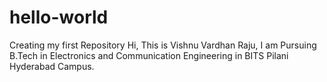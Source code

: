 # hello-world
Creating my first Repository
Hi, This is Vishnu Vardhan Raju, 
I am Pursuing B.Tech in Electronics and Communication Engineering in BITS Pilani Hyderabad Campus.
